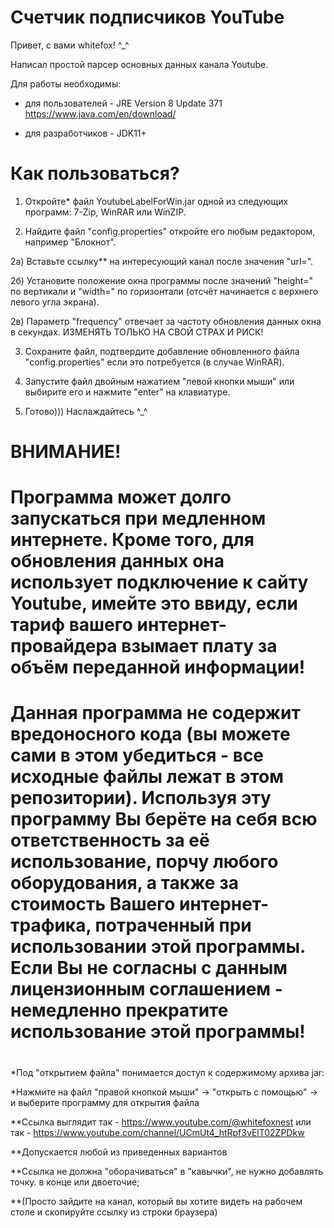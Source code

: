 # Счетчик подписчиков YouTube

Привет, с вами whitefox! ^_^

Написал простой парсер основных данных канала Youtube.

Для работы необходимы: 

- для пользователей - JRE Version 8 Update 371 https://www.java.com/en/download/

- для разработчиков - JDK11+

# Как пользоваться?

1) Откройте* файл YoutubeLabelForWin.jar одной из следующих программ: 7-Zip, WinRAR или WinZIP.

2) Найдите файл "config.properties" откройте его любым редактором, например "Блокнот".

2а) Вставьте ссылку** на интересующий канал после значения "url=".

2б) Установите положение окна программы после значений "height=" по вертикали и "width=" по горизонтали (отсчёт начинается с верхнего левого угла экрана).

2в) Параметр "frequency" отвечает за частоту обновления данных окна в секундах. ИЗМЕНЯТЬ ТОЛЬКО НА СВОЙ СТРАХ И РИСК!

3) Сохраните файл, подтвердите добавление обновленного файла "config.properties" если это потребуется (в случае WinRAR).

4) Запустите файл двойным нажатием "левой кнопки мыши" или выбирите его и нажмите "enter" на клавиатуре.

5) Готово))) Наслаждайтесь ^_^ 

# ВНИМАНИЕ!

# Программа может долго запускаться при медленном интернете. Кроме того, для обновления данных она использует подключение к сайту Youtube, имейте это ввиду, если тариф вашего интернет-провайдера взымает плату за объём переданной информации!

# Данная программа не содержит вредоносного кода (вы можете сами в этом убедиться - все исходные файлы лежат в этом репозитории). Используя эту программу Вы берёте на себя всю ответственность за её использование, порчу любого оборудования, а также за стоимость Вашего интернет-трафика, потраченный при использовании этой программы. Если Вы не согласны с данным лицензионным соглашением - немедленно прекратите использование этой программы!

#
*Под "открытием файла" понимается доступ к содержимому архива jar:

*Нажмите на файл "правой кнопкой мыши" -> "открыть с помощью" -> и выберите программу для открытия файла

**Ссылка выглядит так - https://www.youtube.com/@whitefoxnest или так - https://www.youtube.com/channel/UCmUt4_htRpf3vElT02ZPDkw

**Допускается любой из приведенных вариантов

**Ссылка не должна "оборачиваться" в "кавычки", не нужно добавлять точку. в конце или двоеточие;

**(Просто зайдите на канал, который вы хотите видеть на рабочем столе и скопируйте ссылку из строки браузера)


